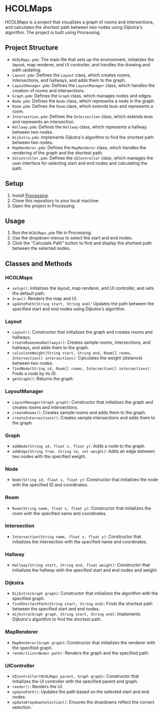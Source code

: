 # HCOLMaps

HCOLMaps is a project that visualizes a graph of rooms and intersections, and calculates the shortest path between two nodes using Dijkstra's algorithm. The project is built using Processing.

## Project Structure

- `HCOLMaps.pde`: The main file that sets up the environment, initializes the layout, map renderer, and UI controller, and handles the drawing and path updating.
- `Layout.pde`: Defines the `Layout` class, which creates rooms, intersections, and hallways, and adds them to the graph.
- `LayoutManager.pde`: Defines the `LayoutManager` class, which handles the creation of rooms and intersections.
- `Graph.pde`: Defines the `Graph` class, which manages nodes and edges.
- `Node.pde`: Defines the `Node` class, which represents a node in the graph.
- `Room.pde`: Defines the `Room` class, which extends `Node` and represents a room.
- `Intersection.pde`: Defines the `Intersection` class, which extends `Node` and represents an intersection.
- `Hallway.pde`: Defines the `Hallway` class, which represents a hallway between two nodes.
- `Dijkstra.pde`: Implements Dijkstra's algorithm to find the shortest path between two nodes.
- `MapRenderer.pde`: Defines the `MapRenderer` class, which handles the rendering of the graph and the shortest path.
- `UiController.pde`: Defines the `UIController` class, which manages the user interface for selecting start and end nodes and calculating the path.

## Setup

1. Install [Processing](https://processing.org/download/).
2. Clone this repository to your local machine.
3. Open the project in Processing.

## Usage

1. Run the `HCOLMaps.pde` file in Processing.
2. Use the dropdown menus to select the start and end nodes.
3. Click the "Calculate Path" button to find and display the shortest path between the selected nodes.

## Classes and Methods

### HCOLMaps

- `setup()`: Initializes the layout, map renderer, and UI controller, and sets the default path.
- `draw()`: Renders the map and UI.
- `updatePath(String start, String end)`: Updates the path between the specified start and end nodes using Dijkstra's algorithm.

### Layout

- `Layout()`: Constructor that initializes the graph and creates rooms and hallways.
- `createRoomsAndHallways()`: Creates sample rooms, intersections, and hallways, and adds them to the graph.
- `calculateWeight(String start, String end, Room[] rooms, Intersection[] intersections)`: Calculates the weight (distance) between two nodes.
- `findNode(String id, Room[] rooms, Intersection[] intersections)`: Finds a node by its ID.
- `getGraph()`: Returns the graph.

### LayoutManager

- `LayoutManager(Graph graph)`: Constructor that initializes the graph and creates rooms and intersections.
- `createRooms()`: Creates sample rooms and adds them to the graph.
- `createIntersections()`: Creates sample intersections and adds them to the graph.

### Graph

- `addNode(String id, float x, float y)`: Adds a node to the graph.
- `addEdge(String from, String to, int weight)`: Adds an edge between two nodes with the specified weight.

### Node

- `Node(String id, float x, float y)`: Constructor that initializes the node with the specified ID and coordinates.

### Room

- `Room(String name, float x, float y)`: Constructor that initializes the room with the specified name and coordinates.

### Intersection

- `Intersection(String name, float x, float y)`: Constructor that initializes the intersection with the specified name and coordinates.

### Hallway

- `Hallway(String start, String end, float weight)`: Constructor that initializes the hallway with the specified start and end nodes and weight.

### Dijkstra

- `Dijkstra(Graph graph)`: Constructor that initializes the algorithm with the specified graph.
- `findShortestPath(String start, String end)`: Finds the shortest path between the specified start and end nodes.
- `dijkstra(Graph graph, String start, String end)`: Implements Dijkstra's algorithm to find the shortest path.

### MapRenderer

- `MapRenderer(Graph graph)`: Constructor that initializes the renderer with the specified graph.
- `render(List<Node> path)`: Renders the graph and the specified path.

### UIController

- `UIController(HCOLMaps parent, Graph graph)`: Constructor that initializes the UI controller with the specified parent and graph.
- `render()`: Renders the UI.
- `updatePath()`: Updates the path based on the selected start and end nodes.
- `updateDropdownSelection()`: Ensures the dropdowns reflect the correct selection.